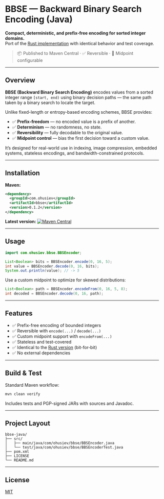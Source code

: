 # BBSE — Backward Binary Search Encoding (Java)

**Compact, deterministic, and prefix-free encoding for sorted integer domains.**  
Port of the [Rust implementation](https://crates.io/crates/bbse) with identical behavior and test coverage.

> 📦 Published to Maven Central · ✅ Reversible · 🎯 Midpoint configurable

---

## Overview

**BBSE (Backward Binary Search Encoding)** encodes values from a sorted integer range `[start, end)` using binary decision paths — the same path taken by a binary search to locate the target.

Unlike fixed-length or entropy-based encoding schemes, BBSE provides:
- ✅ **Prefix-freedom** — no encoded value is a prefix of another.
- ✅ **Determinism** — no randomness, no state.
- ✅ **Reversibility** — fully decodable to the original value.
- ✅ **Midpoint control** — bias the first decision toward a custom value.

It’s designed for real-world use in indexing, image compression, embedded systems, stateless encodings, and bandwidth-constrained protocols.

---

## Installation

**Maven:**

```xml
<dependency>
  <groupId>com.ohusiev</groupId>
  <artifactId>bbse</artifactId>
  <version>0.1.2</version>
</dependency>
````

**Latest version:**
[![Maven Central](https://img.shields.io/maven-central/v/com.ohusiev/bbse)](https://central.sonatype.com/artifact/com.ohusiev/bbse)

---

## Usage

```java
import com.ohusiev.bbse.BBSEncoder;

List<Boolean> bits = BBSEncoder.encode(0, 16, 5);
int value = BBSEncoder.decode(0, 16, bits);
System.out.println(value); // -> 5
```

Use a custom midpoint to optimize for skewed distributions:

```java
List<Boolean> path = BBSEncoder.encodeFrom(0, 16, 5, 8);
int decoded = BBSEncoder.decode(0, 16, path);
```

---

## Features

* ✅ Prefix-free encoding of bounded integers
* ✅ Reversible with `encode(...)` / `decode(...)`
* ✅ Custom midpoint support with `encodeFrom(...)`
* ✅ Stateless and test-covered
* ✅ Identical to the [Rust version](https://crates.io/crates/bbse) (bit-for-bit)
* ✅ No external dependencies

---

## Build & Test

Standard Maven workflow:

```bash
mvn clean verify
```

Includes tests and PGP-signed JARs with sources and Javadoc.

---

## Project Layout

```
bbse-java/
├── src/
│   ├── main/java/com/ohusiev/bbse/BBSEncoder.java
│   └── test/java/com/ohusiev/bbse/BBSEncoderTest.java
├── pom.xml
├── LICENSE
└── README.md
```

---

## License

[MIT](LICENSE)

